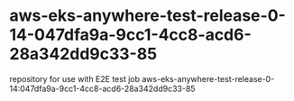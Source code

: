 # aws-eks-anywhere-test-release-0-14-047dfa9a-9cc1-4cc8-acd6-28a342dd9c33-85
repository for use with E2E test job aws-eks-anywhere-test-release-0-14:047dfa9a-9cc1-4cc8-acd6-28a342dd9c33-85

